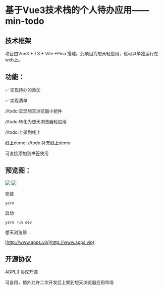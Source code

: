 # 基于Vue3技术栈的个人待办应用——min-todo

## 技术框架

项目由Vue3 + TS + Vite +Pina 搭建。此项目为想天轻应用，也可以单独运行在web上。

## 功能：

✅ 实现待办的添加

✅ 实现清单

//todo:实现想天浏览器小组件

//todo:转化为想天浏览器轻应用

//todo:上架到线上

线上demo:
//todo:补充线上demo

可直接添加到书签使用

## 预览图：

![](https://github.com/yhtt2020/min-todo/raw/master/picture/pre1.png)
![](https://github.com/yhtt2020/min-todo/raw/master/picture/pre2.png)

安装

```yarn```

启动

```yarn run dev```


想天浏览器：


[http://www.apps.vip](http://www.apps.vip)

## 开源协议

AGPL3 协议开源

可自用，额外允许二次开发后上架到想天浏览器应用市场
